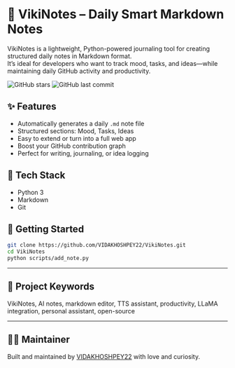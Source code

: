 # 📝 VikiNotes – Daily Smart Markdown Notes

VikiNotes is a lightweight, Python-powered journaling tool for creating structured daily notes in Markdown format.  
It’s ideal for developers who want to track mood, tasks, and ideas—while maintaining daily GitHub activity and productivity.

![GitHub stars](https://img.shields.io/github/stars/VIDAKHOSHPEY22/VikiNotes?style=social)
![GitHub last commit](https://img.shields.io/github/last-commit/VIDAKHOSHPEY22/VikiNotes)

## ✨ Features

- Automatically generates a daily `.md` note file
- Structured sections: Mood, Tasks, Ideas
- Easy to extend or turn into a full web app
- Boost your GitHub contribution graph
- Perfect for writing, journaling, or idea logging

## 🧰 Tech Stack

- Python 3
- Markdown
- Git

## 🚀 Getting Started

```bash
git clone https://github.com/VIDAKHOSHPEY22/VikiNotes.git
cd VikiNotes
python scripts/add_note.py
```


---

## 🧠 Project Keywords
VikiNotes, AI notes, markdown editor, TTS assistant, productivity, LLaMA integration, personal assistant, open-source

---

## 🙋‍♀️ Maintainer
Built and maintained by [VIDAKHOSHPEY22](https://github.com/VIDAKHOSHPEY22) with love and curiosity.
